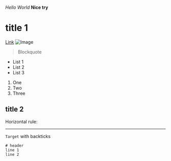 _Hello World_ 
__Nice try__
# title 1
[Link](https://www.a.com)
![Image](http://url/a.png)
> Blockquote
* List 1
* List 2
* List 3
1. One
2. Two
3. Three
## title 2
Horizontal rule:

---
`Target` with backticks	
```
# header
line 1
line 2
```
